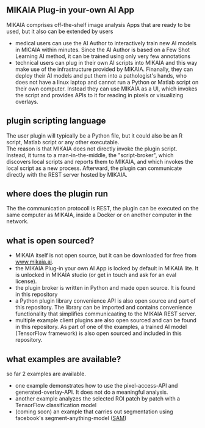 ## MIKAIA Plug-in your-own AI App
MIKAIA comprises off-the-shelf image analysis Apps that are ready to be used, but it also can be extended by users<br>
 - medical users can use the AI Author to interactively train new AI models in MICAIA within minutes. Since the AI Author is based on a Few Shot Learning AI method, it can be trained using only very few annotations<br>
 - technical users can plug in their own AI scripts into MIKAIA and this way make use of the infrastructure provided by MIKAIA. Finanally, they can deploy their AI models and put them into a pathologist's hands, who does not have a linux laptop and cannot run a Python or Matlab script on their own computer. Instead they can use MIKAIA as a UI, which invokes the script and provides APIs to it for reading in pixels or visualizing overlays.  

## plugin scripting language
The user plugin will typically be a Python file, but it could also be an R script, Matlab script or any other executable. <br>
The reason is that MIKAIA does not directly invoke the plugin script. Instead, it turns to a man-in-the-middle, the "script-broker", which discovers local scripts and reports them to MIKAIA, and which invokes the local script as a new process. Afterward, the plugin can communicate directly with the REST server hosted by MIKAIA. 

## where does the plugin run
The the communication protocoll is REST, the plugin can be executed on the same computer as MIKAIA, inside a Docker or on another computer in the network. 

## what is open sourced?
- MIKAIA itself is not open source, but it can be downloaded for free from www.mikaia.ai.
- the MIKAIA Plug-in your own AI App is locked by default in MIKAIA lite. It is unlocked in MIKAIA studio (or get in touch and ask for an eval license).
- the plugin broker is written in Python and made open source. It is found in this repository
- a Python plugin library convenience API is also open source and part of this repository. The library can be imported and contains convenience functionality that simplifies communicaating to the MIKAIA REST server.
- multiple example client plugins are also open sourced and can be found in this repository. As part of one of the examples, a trained AI model (TensorFlow framework) is also open sourced and included in this repository.

## what examples are available?
so far 2 examples are available. 
- one example demonstrates how to use the pixel-access-API and generated-overlay-API. It does not do a meaningful analysis.
- another example analyzes the selected ROI patch by patch with a TensorFlow classification model
- (coming soon) an example that carries out segmentation using facebook's segment-anything-model ([SAM](https://github.com/facebookresearch/segment-anything)) 
